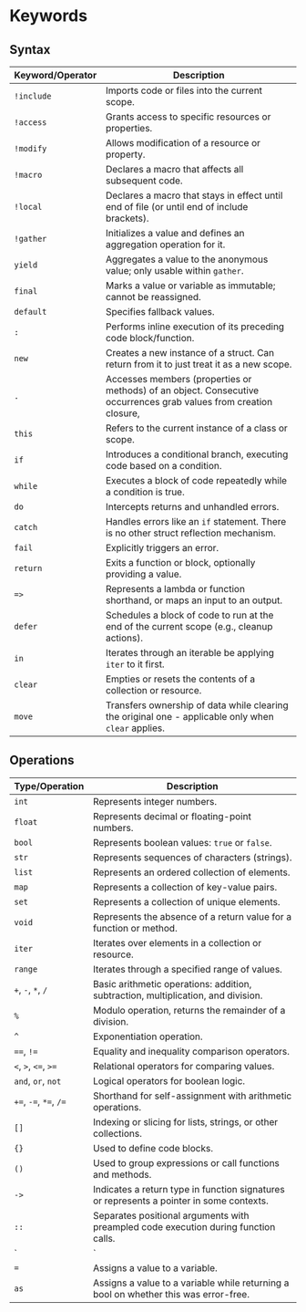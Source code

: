 # Keywords

## Syntax

| Keyword/Operator | Description                                                                                     |
|------------------|-------------------------------------------------------------------------------------------------|
| `!include`       | Imports code or files into the current scope.                                                   |
| `!access`        | Grants access to specific resources or properties.                                              |
| `!modify`        | Allows modification of a resource or property.                                                  |
| `!macro`         | Declares a macro that affects all subsequent code.                                              |
| `!local`         | Declares a macro that stays in effect until end of file (or until end of include brackets).     |
| `!gather`        | Initializes a value and defines an aggregation operation for it.                                |
| `yield`          | Aggregates a value to the anonymous value; only usable within `gather`.                         |
| `final`          | Marks a value or variable as immutable; cannot be reassigned.                                   |
| `default`        | Specifies fallback values.                                                                      |
| `:`              | Performs inline execution of its preceding code block/function.                                 |
| `new`            | Creates a new instance of a struct. Can return from it to just treat it as a new scope.         |
| `.`              | Accesses members (properties or methods) of an object. Consecutive occurrences grab values from creation closure,|
| `this`           | Refers to the current instance of a class or scope.                                             |
| `if`             | Introduces a conditional branch, executing code based on a condition.                           |
| `while`          | Executes a block of code repeatedly while a condition is true.                                  |
| `do`             | Intercepts returns and unhandled errors.                                                        |
| `catch`          | Handles errors like an `if` statement. There is no other struct reflection mechanism.           |
| `fail`           | Explicitly triggers an error.                                                                   |
| `return`         | Exits a function or block, optionally providing a value.                                        |
| `=>`             | Represents a lambda or function shorthand, or maps an input to an output.                       |
| `defer`          | Schedules a block of code to run at the end of the current scope (e.g., cleanup actions).       |
| `in`             | Iterates through an iterable be applying `iter` to it first.                                    |
| `clear`          | Empties or resets the contents of a collection or resource.                                     |
| `move`           | Transfers ownership of data while clearing the original one - applicable only when `clear` applies. |

## Operations

| Type/Operation    | Description                                                                                 |
|-------------------|---------------------------------------------------------------------------------------------|
| `int`             | Represents integer numbers.                                                                |
| `float`           | Represents decimal or floating-point numbers.                                              |
| `bool`            | Represents boolean values: `true` or `false`.                                              |
| `str`             | Represents sequences of characters (strings).                                              |
| `list`            | Represents an ordered collection of elements.                                              |
| `map`             | Represents a collection of key-value pairs.                                                |
| `set`             | Represents a collection of unique elements.                                                |
| `void`            | Represents the absence of a return value for a function or method.                         |
| `iter`            | Iterates over elements in a collection or resource.                                        |
| `range`           | Iterates through a specified range of values.                                              |
| `+`, `-`, `*`, `/`| Basic arithmetic operations: addition, subtraction, multiplication, and division.          |
| `%`               | Modulo operation, returns the remainder of a division.                                     |
| `^`               | Exponentiation operation.                                                                  |
| `==`, `!=`        | Equality and inequality comparison operators.                                              |
| `<`, `>`, `<=`, `>=` | Relational operators for comparing values.                                              |
| `and`, `or`, `not`| Logical operators for boolean logic.                                                       |
| `+=`, `-=`, `*=`, `/=` | Shorthand for self-assignment with arithmetic operations.                             |
| `[]`              | Indexing or slicing for lists, strings, or other collections.                              |
| `{}`              | Used to define code blocks.                                                                |
| `()`              | Used to group expressions or call functions and methods.                                   |
| `->`              | Indicates a return type in function signatures or represents a pointer in some contexts.   |
| `::`              | Separates positional arguments with preampled code execution during function calls.        |
| `|`               | Applying a single-argument function at the right to the argument at the left.              |
| `=`               | Assigns a value to a variable.                                                             |
| `as`              | Assigns a value to a variable while returning a bool on whether this was error-free.       |

